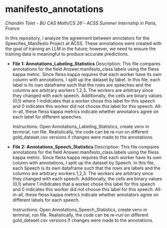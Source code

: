 # manifesto_annotations

*Chandini Tolet - BU CAS Math/CS 26'- ACSS Summer Internship in Paris, France*

In this repository, I analyze the agreement between annotators for the Speeches_Manifesto Project at ACSS. These annotations were created with the goal of training an LLM in the future; however, we need to ensure the training data is meaningful to produce accurate predictions. 

- **File 1: Annotations_Labeling_Statistics**
    Description: This file compares annotations for the field Answer.manifesto_class.labels using the fliess kappa metric. Since fleiss kappa requires that each worker have its own column with annotations, I split up the dataset by label. In this file, each label is its own dataframe such that the rows are speeches and the columns are arbitrary workers 1,2,3. The workers are arbitrary since they changed with each speech. Additionally, the cells are binary values (0,1) where 1 indidcates that a worker chose this label for this speech and 0 indicates this worker did not choose this label for this speech. All-in-all, these fleiss kappa metrics indicate whether annotators agree on each label for different speeches. 

    Instructions: Open Annotations_Labeling_Statistics, create venv in terminal, run file. Realistically, the code can be re-run on different gold_dataset.csv versions if changes were made to the annotations. 

 - **File 2: Annotations_Speech_Statistics**
    Description: This file compares annotations for the field Answer.manifesto_class.labels using the fliess kappa metric. Since fleiss kappa requires that each worker have its own column with annotations, I split up the dataset by Speech. In this file, each Speech is its own dataframe such that the rows are labels and the columns are arbitrary workers 1,2,3. The workers are arbitrary since they changed with each speech. Additionally, the cells are binary values (0,1) where 1 indidcates that a worker chose this label for this speech and 0 indicates this worker did not choose this label for this speech. All-in-all, these fleiss kappa metrics indicate whether annotators agree on different labels for each speech. 

    Instructions: Open Annotations_Speech_Statistics, create venv in terminal, run file. Realistically, the code can be re-run on different gold_dataset.csv versions if changes were made to the annotations. 